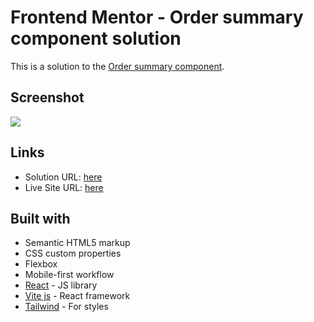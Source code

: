 # Frontend Mentor - Order summary component solution

This is a solution to the [Order summary component](https://www.frontendmentor.io/challenges/order-summary-component-QlPmajDUj).

## Screenshot

![](https://res.cloudinary.com/dz209s6jk/image/upload/f_auto,q_auto,w_900/Screenshots/purqu7hymmvz8qfa7xlc.jpg)

## Links

- Solution URL: [here](https://www.frontendmentor.io/solutions/order-summary-component-Y3-djDaMEX)
- Live Site URL: [here](https://order-summary-component-kappa-five.vercel.app/)

## Built with

- Semantic HTML5 markup
- CSS custom properties
- Flexbox
- Mobile-first workflow
- [React](https://reactjs.org/) - JS library
- [Vite js](https://vitejs.dev/) - React framework
- [Tailwind](https://tailwindcss.com/) - For styles
